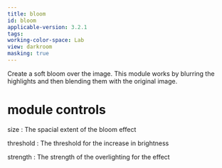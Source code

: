 ```yaml
---
title: bloom
id: bloom
applicable-version: 3.2.1
tags: 
working-color-space: Lab 
view: darkroom
masking: true
---
```


Create a soft bloom over the image. This module works by blurring the highlights and then blending them with the original image.

# module controls

size
: The spacial extent of the bloom effect

threshold
: The threshold for the increase in brightness

strength
: The strength of the overlighting for the effect
